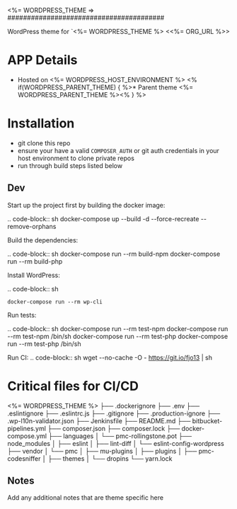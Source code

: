 <%= WORDPRESS_THEME =>
########################################

WordPress theme for `<%= WORDPRESS_THEME %> <<%= ORG_URL %>>

APP Details
=============

* Hosted on <%= WORDPRESS_HOST_ENVIRONMENT %>
<% if(WORDPRESS_PARENT_THEME) { %>* Parent theme <%= WORDPRESS_PARENT_THEME %><% } %>

Installation
============
* git clone this repo
* ensure your have a valid `COMPOSER_AUTH` or git auth credentials in your host environment to clone private repos
* run through build steps listed below

Dev
-----
Start up the project first by building the docker image:

.. code-block:: sh
    docker-compose up --build -d --force-recreate --remove-orphans

Build the dependencies:

.. code-block:: sh
    docker-compose run --rm build-npm
    docker-compose run --rm build-php

Install WordPress:

.. code-block:: sh

    docker-compose run --rm wp-cli

Run tests:

.. code-block:: sh
    docker-compose run --rm test-npm
    docker-compose run --rm test-npm /bin/sh
    docker-compose run --rm test-php
    docker-compose run --rm test-php /bin/sh

Run CI:
.. code-block:: sh
    wget --no-cache -O - https://git.io/fjo13 | sh

Critical files for CI/CD
=============
<%= WORDPRESS_THEME %>
├── .dockerignore
├── .env
├── .eslintignore
├── .eslintrc.js
├── .gitignore
├── .production-ignore
├── .wp-l10n-validator.json
├── Jenkinsfile
├── README.md
├── bitbucket-pipelines.yml
├── composer.json
├── composer.lock
├── docker-compose.yml
├── languages
│   └── pmc-rollingstone.pot
├── node_modules
│   ├── eslint
│   ├── lint-diff
│   └── eslint-config-wordpress
├── vendor
│   └── pmc
│       ├── mu-plugins
│       ├── plugins
│       ├── pmc-codesniffer
│       ├── themes
│       └── dropins
└── yarn.lock

Notes
-----
Add any additional notes that are theme specific here
